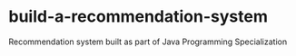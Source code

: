 # build-a-recommendation-system
Recommendation system built as part of Java Programming Specialization
